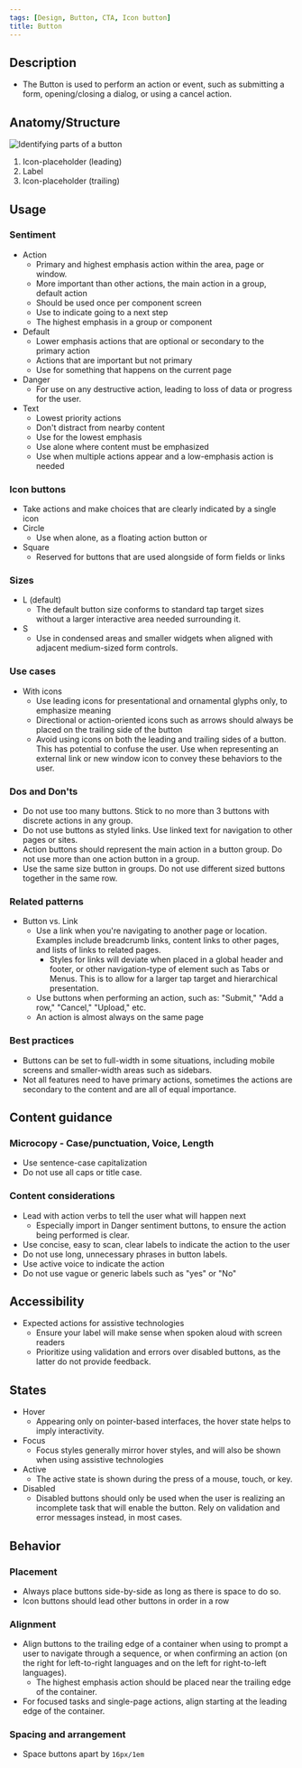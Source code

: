 ```yaml
---
tags: [Design, Button, CTA, Icon button]
title: Button
---
```


## Description

- The Button is used to perform an action or event, such as submitting a form, opening/closing a dialog, or using a cancel action.

## Anatomy/Structure

![Identifying parts of a button](/img/button-anatomy.png)

1. Icon-placeholder (leading)
2. Label
3. Icon-placeholder (trailing)

## Usage

### Sentiment

- Action
  - Primary and highest emphasis action within the area, page or window.
  - More important than other actions, the main action in a group, default action
  - Should be used once per component screen
  - Use to indicate going to a next step
  - The highest emphasis in a group or component
- Default
  - Lower emphasis actions that are optional or secondary to the primary action
  - Actions that are important but not primary
  - Use for something that happens on the current page
- Danger
  - For use on any destructive action, leading to loss of data or progress for the user.
- Text
  - Lowest priority actions
  - Don't distract from nearby content
  - Use for the lowest emphasis
  - Use alone where content must be emphasized
  - Use when multiple actions appear and a low-emphasis action is needed

### Icon buttons

- Take actions and make choices that are clearly indicated by a single icon
- Circle
  - Use when alone, as a floating action button or
- Square
  - Reserved for buttons that are used alongside of form fields or links

### Sizes

- L (default)
  - The default button size conforms to standard tap target sizes without a larger interactive area needed surrounding it.
- S
  - Use in condensed areas and smaller widgets when aligned with adjacent medium-sized form controls.

### Use cases

- With icons
  - Use leading icons for presentational and ornamental glyphs only, to emphasize meaning
  - Directional or action-oriented icons such as arrows should always be placed on the trailing side of the button
  - Avoid using icons on both the leading and trailing sides of a button. This has potential to confuse the user. Use when representing an external link or new window icon to convey these behaviors to the user.

### Dos and Don'ts

- Do not use too many buttons. Stick to no more than 3 buttons with discrete actions in any group.
- Do not use buttons as styled links. Use linked text for navigation to other pages or sites.
- Action buttons should represent the main action in a button group. Do not use more than one action button in a group.
- Use the same size button in groups. Do not use different sized buttons together in the same row.

### Related patterns

- Button vs. Link
  - Use a link when you're navigating to another page or location. Examples include breadcrumb links, content links to other pages, and lists of links to related pages.
    - Styles for links will deviate when placed in a global header and footer, or other navigation-type of element such as Tabs or Menus. This is to allow for a larger tap target and hierarchical presentation.
  - Use buttons when performing an action, such as: "Submit," "Add a row," "Cancel," "Upload," etc.
  - An action is almost always on the same page

### Best practices

- Buttons can be set to full-width in some situations, including mobile screens and smaller-width areas such as sidebars.
- Not all features need to have primary actions, sometimes the actions are secondary to the content and are all of equal importance.

## Content guidance

### Microcopy - Case/punctuation, Voice, Length

- Use sentence-case capitalization
- Do not use all caps or title case.

### Content considerations

- Lead with action verbs to tell the user what will happen next
  - Especially import in Danger sentiment buttons, to ensure the action being performed is clear.
- Use concise, easy to scan, clear labels to indicate the action to the user
- Do not use long, unnecessary phrases in button labels.
- Use active voice to indicate the action
- Do not use vague or generic labels such as "yes" or "No"

## Accessibility

- Expected actions for assistive technologies
  - Ensure your label will make sense when spoken aloud with screen readers
  - Prioritize using validation and errors over disabled buttons, as the latter do not provide feedback.

## States

- Hover
  - Appearing only on pointer-based interfaces, the hover state helps to imply interactivity.
- Focus
  - Focus styles generally mirror hover styles, and will also be shown when using assistive technologies
- Active
  - The active state is shown during the press of a mouse, touch, or key.
- Disabled
  - Disabled buttons should only be used when the user is realizing an incomplete task that will enable the button. Rely on validation and error messages instead, in most cases.

## Behavior

### Placement

- Always place buttons side-by-side as long as there is space to do so.
- Icon buttons should lead other buttons in order in a row

### Alignment

- Align buttons to the trailing edge of a container when using to prompt a user to navigate through a sequence, or when confirming an action (on the right for left-to-right languages and on the left for right-to-left languages).
  - The highest emphasis action should be placed near the trailing edge of the container.
- For focused tasks and single-page actions, align starting at the leading edge of the container.

### Spacing and arrangement

- Space buttons apart by `16px/1em`

<!-- ## Figma properties/options

## Feedback on this component/Status -->

